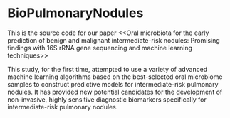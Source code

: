 # BioPulmonaryNodules
This is the source code for our paper <<Oral microbiota for the early prediction of benign and malignant intermediate-risk nodules: Promising findings with 16S rRNA gene sequencing and machine learning techniques>>

This study, for the first time, attempted to use a variety of advanced machine learning algorithms based on the best-selected oral microbiome samples to construct predictive models for intermediate-risk pulmonary nodules. It has provided new potential candidates for the development of non-invasive, highly sensitive diagnostic biomarkers specifically for intermediate-risk pulmonary nodules.
